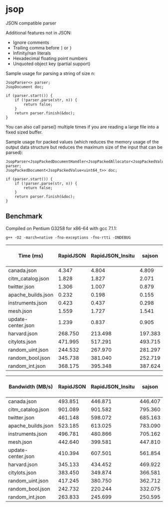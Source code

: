 # jsop
JSON compatible parser

Additional features not in JSON:
* Ignore comments
* Trailing comma before `]` or `}`
* Infinity/nan literals
* Hexadecimal floating point numbers
* Unquoted object key (partial support)

Sample usage for parsing a string of size n:

	JsopParser<> parser;
	JsopDocument doc;
	
	if (parser.start()) {
		if (!parser.parse(str, n)) {
			return false;
		}
		return parser.finish(&doc);
	}

You can also call parse() multiple times if you are reading a large file into a fixed sized buffer.

Sample usage for packed values (which reduces the memory usage of the output data structure but reduces the maximum size of the input that can be parsed):

	JsopParser<JsopPackedDocumentHandler<JsopPackedAllocator<JsopPackedValue<uint64_t>>>> parser;
	JsopPackedDocument<JsopPackedValue<uint64_t>> doc;

	if (parser.start()) {
		if (!parser.parse(str, n)) {
			return false;
		}
		return parser.finish(&doc);
	}

## Benchmark
Compiled on Pentium G3258 for x86-64 with gcc 7.1.1:

	g++ -O2 -march=native -fno-exceptions -fno-rtti -DNDEBUG

| Time (ms) | RapidJSON | RapidJSON_Insitu | sajson | jsop packed 32-bit | jsop packed 64-bit | jsop |
| --- | --- | --- | --- | --- | --- | --- |
| canada.json | 4.347 | 4.804 | 4.809 | 4.733 | 4.825 | 4.978 |
| citm_catalog.json | 1.828 | 1.827 | 2.071 | 2.086 | 2.038 | 1.875 |
| twitter.json | 1.306 | 1.007 | 0.879 | 0.941 | 0.957 | 0.881 |
| apache_builds.json | 0.232 | 0.198 | 0.155 | 0.130 | 0.124 | 0.113 |
| instruments.json | 0.423 | 0.437 | 0.298 | 0.261 | 0.272 | 0.227 |
| mesh.json | 1.559 | 1.727 | 1.541 | 1.433 | 1.527 | 1.369 |
| update-center.json | 1.239 | 0.837 | 0.905 | 0.603 | 0.547 | 0.488 |
| harvard.json | 268.750 | 213.498 | 197.383 | 140.137 | 133.158 | 124.426 |
| citylots.json | 471.995 | 517.291 | 493.715 | 431.577 | 453.012 | 455.435 |
| random_uint.json | 244.532 | 267.970 | 281.297 | 214.527 | 236.672 | 190.780 |
| random_bool.json | 345.738 | 381.040 | 252.719 | 178.429 | 217.854 | 199.528 |
| random_int.json | 368.175 | 395.348 | 387.624 | 294.623 | 295.819 | 267.898 |

| Bandwidth (MB/s) | RapidJSON | RapidJSON_Insitu | sajson | jsop packed 32-bit | jsop packed 64-bit | jsop |
| --- | --- | --- | --- | --- | --- | --- |
| canada.json | 493.851 | 446.871 | 446.407 | 453.575 | 444.926 | 431.251 |
| citm_catalog.json | 901.089 | 901.582 | 795.360 | 789.641 | 808.239 | 878.501 |
| twitter.json | 461.148 | 598.072 | 685.163 | 640.020 | 629.319 | 683.608 |
| apache_builds.json | 523.185 | 613.025 | 783.090 | 933.684 | 978.862 | 1074.150 |
| instruments.json | 496.781 | 480.866 | 705.162 | 805.128 | 772.567 | 925.719 |
| mesh.json | 442.640 | 399.581 | 447.810 | 481.560 | 451.916 | 504.073 |
| update-center.json | 410.394 | 607.501 | 561.854 | 843.247 | 929.576 | 1041.963 |
| harvard.json | 345.133 | 434.452 | 469.922 | 661.885 | 696.575 | 745.460 |
| citylots.json | 383.450 | 349.874 | 366.581 | 419.361 | 399.518 | 397.393 |
| random_uint.json | 417.245 | 380.750 | 362.712 | 475.603 | 431.102 | 534.803 |
| random_bool.json | 242.732 | 220.244 | 332.075 | 470.336 | 385.220 | 420.601 |
| random_int.json | 263.833 | 245.699 | 250.595 | 329.698 | 328.365 | 362.588 |
